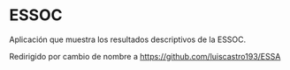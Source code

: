 # ESSOC
Aplicación que muestra los resultados descriptivos de la ESSOC.

Redirigido por cambio de nombre a https://github.com/luiscastro193/ESSA
